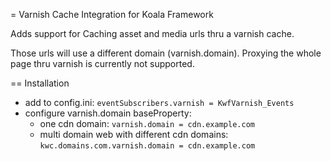 = Varnish Cache Integration for Koala Framework

Adds support for Caching asset and media urls thru a varnish cache.

Those urls will use a different domain (varnish.domain). Proxying the whole page thru varnish is currently not supported.

== Installation

- add to config.ini: `eventSubscribers.varnish = KwfVarnish_Events`
- configure varnish.domain baseProperty:
    - one cdn domain: `varnish.domain = cdn.example.com`
    - multi domain web with different cdn domains: `kwc.domains.com.varnish.domain = cdn.example.com`
